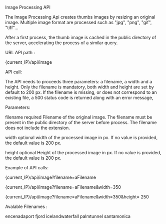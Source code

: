 Image Processing API

The Image Processing Api creates thumbs images by resizing an original image. Multiple image format are processed such as "jpg", "png", "gif", "tiff"... 

After a first process, the thumb image is cached in the public directory of the server, accelerating the process of a similar query.

URL
API path :

{current_IP}/api/image

API call:

The API needs to proceeds three parameters: a filename, a width and a height. 
Only the filename is mandatory, both width and height are set by default to 200 px. 
If the filename is missing, or does not correspond to an existing file, a 500 status code is returned along with an error message,

Parameters:

filename	required  	Filename of the original image. The filename must be present in the public directory of the server before process. The filename does not include the extension.

width  	optional	width of the processed image in px. If no value is provided, the default value is 200 px.

height  	optional	Height of the processed image in px. If no value is provided, the default value is 200 px.


Example of API calls:

{current_IP}/api/image?filename=aFilename

{current_IP}/api/image?filename=aFilename&width=350

{current_IP}/api/image?filename=aFilename&width=350&height= 250

Avalable Filenames :

encenadaport
fjord
icelandwaterfall
palmtunnel
santamonica





